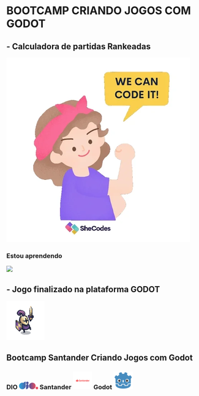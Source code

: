 # BOOTCAMP CRIANDO JOGOS COM GODOT


## - Calculadora de partidas Rankeadas


<img src="/assets/giphy.webp">



### Estou aprendendo 


<img src="https://cdn.jsdelivr.net/gh/devicons/devicon@latest/icons/javascript/javascript-original.svg" width="50px">


## - Jogo finalizado na plataforma GODOT

<img src="/assets/Warrior_Purple_1.png" width="100px">

## Bootcamp Santander Criando Jogos com Godot 





### DIO <img src="/assets/logo-full.svg" width= "50px">   Santander  <img src="/assets/santander-logo.png" width= "50px">   Godot    <img src="/assets/godot.png" width="50px">



          
          
          


